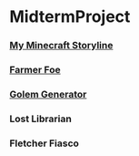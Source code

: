 # MidtermProject

### [My Minecraft Storyline](Storyline.md)
### [Farmer Foe](FarmerFoe.md)
### [Golem Generator](GolemGenerator.md)
### Lost Librarian
### Fletcher Fiasco
